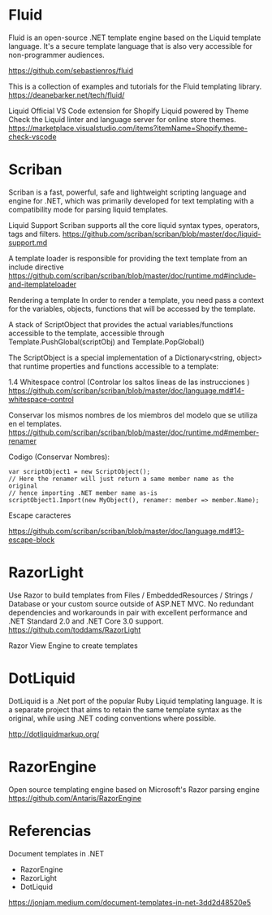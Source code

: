 
# Fluid

Fluid is an open-source .NET template engine based on the Liquid template language. It's a secure template language that is also very accessible for non-programmer audiences.

https://github.com/sebastienros/fluid

This is a collection of examples and tutorials for the Fluid templating library.
https://deanebarker.net/tech/fluid/

Liquid
Official VS Code extension for Shopify Liquid powered by Theme Check the Liquid linter and language server for online store themes.
https://marketplace.visualstudio.com/items?itemName=Shopify.theme-check-vscode


# Scriban

Scriban is a fast, powerful, safe and lightweight scripting language and engine for .NET, which was primarily developed for text templating with a compatibility mode for parsing liquid templates.


Liquid Support
Scriban supports all the core liquid syntax types, operators, tags and filters.
https://github.com/scriban/scriban/blob/master/doc/liquid-support.md


A template loader is responsible for providing the text template from an include directive
https://github.com/scriban/scriban/blob/master/doc/runtime.md#include-and-itemplateloader


Rendering a template
In order to render a template, you need pass a context for the variables, objects, functions that will be accessed by the template.

A stack of ScriptObject that provides the actual variables/functions accessible to the template, accessible through Template.PushGlobal(scriptObj) and Template.PopGlobal()

The ScriptObject is a special implementation of a Dictionary<string, object> that runtime properties and functions accessible to a template:

1.4 Whitespace control
(Controlar los saltos lineas de las instrucciones )
https://github.com/scriban/scriban/blob/master/doc/language.md#14-whitespace-control


Conservar los mismos nombres de los miembros del modelo que se utiliza en el templates.
https://github.com/scriban/scriban/blob/master/doc/runtime.md#member-renamer

Codigo (Conservar Nombres):
```
var scriptObject1 = new ScriptObject();
// Here the renamer will just return a same member name as the original
// hence importing .NET member name as-is
scriptObject1.Import(new MyObject(), renamer: member => member.Name);
```

Escape caracteres

https://github.com/scriban/scriban/blob/master/doc/language.md#13-escape-block


# RazorLight

Use Razor to build templates from Files / EmbeddedResources / Strings / Database or your custom source outside of ASP.NET MVC. No redundant dependencies and workarounds in pair with excellent performance and .NET Standard 2.0 and .NET Core 3.0 support.
https://github.com/toddams/RazorLight


Razor View Engine to create templates


# DotLiquid

DotLiquid is a .Net port of the popular Ruby Liquid templating language. It is a separate project that aims to retain the same template syntax as the original, while using .NET coding conventions where possible.

http://dotliquidmarkup.org/

# RazorEngine

 Open source templating engine based on Microsoft's Razor parsing engine 
https://github.com/Antaris/RazorEngine


# Referencias


Document templates in .NET
- RazorEngine
- RazorLight
- DotLiquid
	
https://jonjam.medium.com/document-templates-in-net-3dd2d48520e5